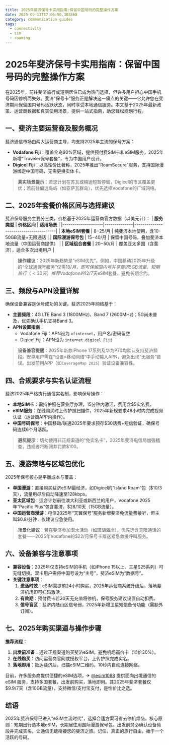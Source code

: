 ```yaml
---
title: 2025年斐济保号卡实用指南:保留中国号码的完整操作方案
date: 2025-09-13T17:06:50.303868
category: communication-guides
tags:
  - connectivity
  - sim
  - roaming
---
```


# 2025年斐济保号卡实用指南：保留中国号码的完整操作方案

在2025年，前往斐济旅行或短期居住已成为热门选择，但许多用户担心中国手机号码因停机而失效。斐济“保号卡”服务正是解决这一痛点的关键——它允许您在斐济期间保留国内号码活跃状态，同时享受本地通信服务。本文基于2025年最新政策、运营商数据和真实使用场景，提供一站式指南，助您轻松规划行程。

## 一、斐济主要运营商及服务概况
斐济通信市场由两大运营商主导，均支持2025年主流的保号方案：
- **Vodafone Fiji**：覆盖全岛90%区域，提供预付费SIM卡和eSIM服务，2025年新增“Traveler保号套餐”，专为中国用户设计。
- **Digicel Fiji**：以高性价比著称，2025年推出“RoamSecure”服务，支持国际漫游绑定中国号码，无需更换实体卡。
> **真实场景提示**：若您计划在苏瓦或楠迪短暂停留，Digicel的市区覆盖更优；若前往偏远岛屿（如亚萨瓦群岛），优先选择Vodafone的广域网络。

## 二、2025年套餐价格区间与选择建议
斐济保号服务主要分三类，价格基于2025年运营商官方数据（以美元计）：
| **服务类型**       | **价格区间** | **适用场景**                          |
|--------------------|--------------|---------------------------------------|
| **本地eSIM套餐**   | $8-$25/月    | 纯斐济本地使用，含10-50GB流量+无限通话 |
| **国际漫游保号包** | $15-$40/月   | 保留中国号码，叠加斐济本地流量（中国运营商提供） |
| **区域组合套餐**   | $20-$50/月   | 覆盖亚太多国（含斐济），适合多次出境用户 |

> **操作建议**：2025年新趋势是“eSIM优先”。例如，中国移动2025年升级的“全球通保号服务”仅需$18/月，即可保留国内号并享斐济5GB流量。短期旅行（<30天）推荐Vodafone的$12/7天eSIM套餐，避免长期合约。

## 三、频段与APN设置详解
确保设备兼容是保号成功的关键。斐济2025年网络基于：
- **主要频段**：4G LTE Band 3 (1800MHz)、Band 7 (2600MHz)；5G尚未普及，优先确认手机支持Band 3。
- **APN设置指南**：
  - Vodafone Fiji：APN设为 `vfinternet`，用户名/密码留空
  - Digicel Fiji：APN设为 `internet.digicel Fiji`
> **设备兼容提醒**：2025年新款iPhone 17系列及华为P70均默认支持斐济频段。安卓用户需在“设置>移动网络”中手动输入APN，避免出现“无服务”错误。出发前用APP（如`CoverageMap 2025`）验证设备兼容性。

## 四、合规要求与实名认证流程
斐济2025年严格执行通信实名制，影响保号操作：
- **本地SIM卡**：需持护照在营业厅办理，15分钟内激活，费用含$5实名费。
- **eSIM服务**：在线购买时上传护照扫描件，2025年新规要求48小时内完成视频认证（运营商APP内操作）。
- **中国号码保号**：中国移动/联通2025年要求预存$30话费+短信验证，确保号码连续6个月活跃。
> **避坑提示**：切勿使用非正规渠道的“免实名卡”，2025年斐济电信局加强稽查，违规者将断网并罚款$100。

## 五、漫游策略与区域包优化
2025年保号核心是平衡成本与覆盖：
- **单国漫游**：直接购买斐济eSIM最经济，如Digicel的“Island Roam”包（$10/3天），流量用尽后自动降速至128kbps。
- **亚太区域包**：适合计划前往澳大利亚或新西兰的用户，Vodafone 2025年“Pacific Plus”包含斐济，$28/10天（15GB流量）。
- **中国运营商漫游**：电信2025年“天翼保号”服务新增斐济免流量费接听，但主叫$0.8/分钟，仅建议应急使用。
> **场景化建议**：若在斐济参加潜水活动（如珊瑚海岸），优先选含无限通话的套餐——2025年Vodafone的$22/月保号卡赠送紧急救援呼叫服务。

## 六、设备兼容与注意事项
- **兼容设备**：2025年仅支持eSIM的手机（如iPhone 15以上、三星S25系列）可无缝切换。双卡用户需将中国号设为“主号”，斐济eSIM为“数据号”。
- **关键注意事项**：
  1. **激活时效**：eSIM需提前24小时购买，2025年运营商系统升级后，落地斐济机场即可扫码激活。
  2. **有效期**：预付费卡若30天无充值将停机，保号服务建议设置自动扣费。
  3. **信号盲区**：斐济内陆山区信号弱，2025年新增卫星短信备份功能（需额外订阅）。

## 七、2025年购买渠道与操作步骤
**推荐流程**：
1. **出发前准备**：通过正规渠道购买斐济eSIM，避免机场高价卡（溢价30%）。
2. **在线购买**：访问运营商官网或授权平台，上传护照完成实名。
3. **落地即用**：抵达斐济后，扫描eSIM二维码，10秒内自动连接网络。

目前，许多服务商提供便捷的eSIM选项，✈ [@esim1088](https://t.me/s/esim1088) 提供面向出境通信的 eSIM 服务，支持多国套餐，出发前购买，落地即用。其2025年斐济套餐仅$9.9/7天（含10GB流量），支持微信/支付宝支付，是性价比之选。

## 结语
2025年斐济保号已进入“eSIM主流时代”，选择合适方案可省去停机烦恼。核心原则：短期出行选本地eSIM，长期居住用国际漫游保号包。出发前务必确认设备频段并完成实名，让通信无缝衔接您的斐济之旅。记住，真正的旅行自由，始于一个活跃的号码。